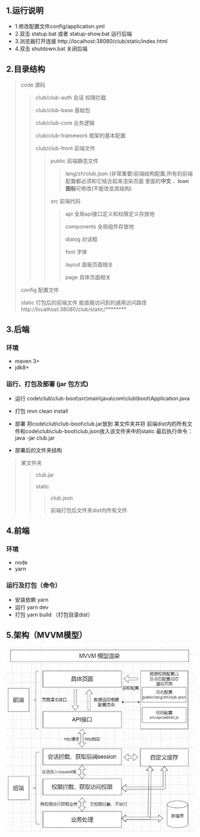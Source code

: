 ## 1.运行说明

* 1.修改配置文件config/application.yml
* 2.双击 statup.bat 或者 statup-show.bat 运行后端
* 3.浏览器打开连接 http://localhost:38080/club/static/index.html
* 4.双击 shutdown.bat 关闭后端

## 2.目录结构

> code 源码
>> club/club-auth 会话 权限拦截
>>
>> club/club-base 基础包
>>
>> club/club-core 业务逻辑
>>
>> club/club-framework 框架的基本配置
>>
>> club/club-front 前端文件
>>> public 前端静态文件
>>>> lang/zh/club.json (非常重要)前端结构配置,所有的前端配置都必须和它结合起来渲染页面 里面的**中文** 、**icon图标**可修改(不能改变其结构)
>>> 
>>> src 前端代码
>>>> api 全局api接口定义和权限定义存放地
>>>> 
>>>> components 全局组件存放地
>>>> 
>>>> dialog 对话框
>>>> 
>>>> font 字体
>>>> 
>>>> layout 面板页面相关
>>>> 
>>>> page 具体页面相关
>
> config 配置文件
>
> static 打包后的前端文件 能直接访问到的通用访问路径http://localhost:38080/club/static/********



## 3.后端

### 环境
* maven 3+
* jdk8+

### 运行、打包及部署 (jar 包方式)
* 运行 code\club\club-boot\src\main\java\com\club\boot\Application.java
* 打包 mvn clean install
* 部署 将code\club\club-boot\club.jar放到 某文件夹并将 前端dist内的所有文件和code\club\club-boot\club.json放入该文件夹中的static 最后执行命令：java -jar club.jar

* 部署后的文件夹结构
> 某文件夹
>> club.jar
>>
>> static
>>> club.json
>>>
>>> 前端打包后文件夹dist内所有文件
>>

## 4.前端

### 环境
* node
* yarn
### 运行及打包（命令）
* 安装依赖 yarn
* 运行 yarn dev
* 打包 yarn build  （打包目录dist）

## 5.架构（MVVM模型）
![avatar](./mvvm.jpg)